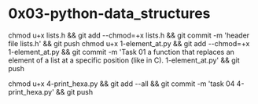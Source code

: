 # 0x03-python-data_structures

chmod u+x lists.h && git add --chmod=+x lists.h && git commit -m 'header file lists.h' && git push
chmod u+x 1-element_at.py && git add --chmod=+x 1-element_at.py && git commit -m 'Task 01 a function that replaces an element of a list at a specific position (like in C). 1-element_at.py' && git push

chmod u+x 4-print_hexa.py && git add --all && git commit -m 'task 04 4-print_hexa.py' && git push
